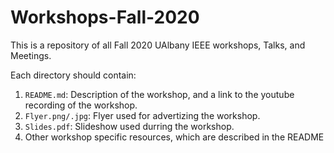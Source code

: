 # Workshops-Fall-2020

This is a repository of all Fall 2020 UAlbany IEEE workshops, Talks, and Meetings.

Each directory should contain:
1. `README.md`: Description of the workshop, and a link to the youtube recording of the workshop.
2. `Flyer.png/.jpg`: Flyer used for advertizing the workshop.
3. `Slides.pdf`: Slideshow used durring the workshop.
4. Other workshop specific resources, which are described in the README
